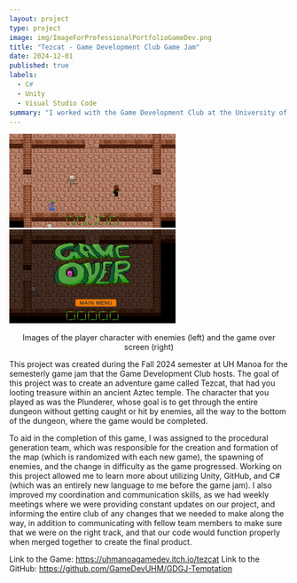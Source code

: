 ```yaml
---
layout: project
type: project
image: img/ImageForProfessionalPortfolioGameDev.png
title: "Tezcat - Game Development Club Game Jam"
date: 2024-12-01
published: true
labels:
  - C#
  - Unity
  - Visual Studio Code
summary: "I worked with the Game Development Club at the University of Hawaii at Manoa to create a 2D dungeon game during the Fall 2024 Game Jam."
---
```


<div class="text-center p-4">
  <img width="300px" src="../img/projectimages/Tezcat Main Game.png" class="img-thumbnail" >
  <img width="300px" src="../img/projectimages/Tezcat Game Over.png" class="img-thumbnail" >
  <p style="text-align: center;">Images of the player character with enemies (left) and the game over screen (right)</p>
</div>

This project was created during the Fall 2024 semester at UH Manoa for the semesterly game jam that the Game Development Club hosts. 
The goal of this project was to create an adventure game called Tezcat, that had you looting treasure within an ancient Aztec temple. 
The character that you played as was the Plunderer, whose goal is to get through the entire dungeon without getting caught or hit by enemies, all the way to the bottom of the dungeon, where the game would be completed.

To aid in the completion of this game, I was assigned to the procedural generation team, which was responsible for the creation and formation of the map (which is randomized with each new game), the spawning of enemies, and the change in difficulty as the game progressed. 
Working on this project allowed me to learn more about utilizing Unity, GitHub, and C# (which was an entirely new language to me before the game jam). 
I also improved my coordination and communication skills, as we had weekly meetings where we were providing constant updates on our project, and informing the entire club of any changes that we needed to make along the way, in addition to communicating with fellow team members to make sure that we were on the right track, and that our code would function properly when merged together to create the final product.

Link to the Game: <a href="https://uhmanoagamedev.itch.io/tezcat">https://uhmanoagamedev.itch.io/tezcat</a>
Link to the GitHub: <a href="https://github.com/GameDevUHM/GDGJ-Temptation">https://github.com/GameDevUHM/GDGJ-Temptation</a>
